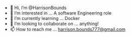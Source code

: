 - 👋 Hi, I’m @HarrisonBounds
- 👀 I’m interested in ... A software Engineering role
- 🌱 I’m currently learning ... Docker
- 💞️ I’m looking to collaborate on ... anything!
- 📫 How to reach me ... harrison.bounds777@gmail.com

<!---
HarrisonBounds/HarrisonBounds is a ✨ special ✨ repository because its `README.md` (this file) appears on your GitHub profile.
You can click the Preview link to take a look at your changes.
--->
